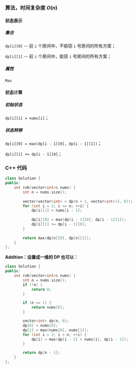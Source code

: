 ### 算法，时间复杂度 $O(n)$

#### 状态表示

##### 集合

`dp[i][0]` -- 前 `i` 个房间中，不偷窃 `i` 号房间的所有方案；

`dp[i][1]` -- 前 `i` 个房间中，偷窃 `i` 号房间的所有方案；

##### 属性

`Max`

#### 状态计算

##### 初始状态

`dp[i][1] = nums[i]`；

##### 状态转移

`dp[i][0] = max(dp[i - 1][0], dp[i - 1][1])`；

`dp[i][1] += dp[i - 1][0]`；

### C++ 代码
```c++
class Solution {
public:
    int rob(vector<int>& nums) {
        int n = nums.size();
	
        vector<vector<int> > dp(n + 1, vector<int>(2, 0));
        for (int i = 1; i <= n; ++i) {
            dp[i][1] = nums[i - 1];
            
            dp[i][0] = max(dp[i - 1][0], dp[i - 1][1]);
            dp[i][1] += dp[i - 1][0];
        }
        
        return max(dp[n][0], dp[n][1]);
    }
};
```

**Addition：设置成一维的 DP 也可以：**
```c++
class Solution {
public:
    int rob(vector<int>& nums) {
        int n = nums.size();
        if (!n) {
            return 0;
        }

        if (n == 1) {
            return nums[0];
        }

        vector<int> dp(n, 0);
        dp[0] = nums[0];
        dp[1] = max(nums[0], nums[1]);
        for (int i = 2; i < n; ++i) {
            dp[i] = max(dp[i - 2] + nums[i], dp[i - 1]);
        }

        return dp[n - 1];
    }
};
```
